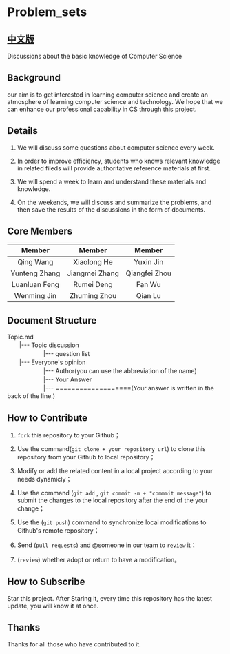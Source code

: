 # Problem_sets

## [中文版](/README_ZH.md)

Discussions about the basic knowledge of Computer Science


## Background

our aim is to get interested in learning computer science and create an atmosphere of learning computer science and technology. We hope that we can enhance our professional capability in CS through this project.


## Details

1. We will discuss some questions about computer science every week.

2. In order to improve efficiency, students who knows relevant knowledge in related fileds will provide authoritative reference materials at first.

3. We will spend a week to learn and understand these materials and knowledge.

4. On the weekends, we will discuss and summarize the problems, and then save the results of the discussions in the form of documents.


## Core Members

| Member |  Member |  Member |
| :---:   |  :---:   |   :---: |
| Qing Wang    |  Xiaolong He     |  Yuxin Jin   |
| Yunteng Zhang    |  Jiangmei Zhang     | Qiangfei Zhou  |
| Luanluan Feng    |  Rumei Deng     |  Fan Wu   |
| Wenming Jin    |  Zhuming Zhou     |  Qian Lu  |


## Document Structure

Topic.md<br>
　　|--- Topic discussion<br>
　　　　　　|--- question list<br>
　　|--- Everyone's opinion<br>
　　　　　　|--- Author(you can use the abbreviation of the name)<br>
　　　　　　|--- Your Answer<br>
　　　　　　|--- ===================(Your answer is written in the back of the line.)<br>


## How to Contribute

1. `fork` this repository to your Github；

2. Use the command(`git clone + your repository url`) to clone this repository from your Github to local repository；

3. Modify or add the related content in a local project according to your needs dynamicly；

4. Use the command (`git add` , `git commit -m + "commmit message"`) to submit the changes to the local repository after the end of the your change；

5. Use the (`git push`) command to synchronize local modifications to Github's remote repository；

6. Send (`pull requests`) and @someone in our team to `review` it；

7. (`review`) whether adopt or return to have a modification。


## How to Subscribe

Star this project. After Staring it, every time this repository has the latest update, you will know it at once.


## Thanks

Thanks for all those who have contributed to it.

